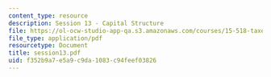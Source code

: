 ```yaml
---
content_type: resource
description: Session 13 - Capital Structure
file: https://ol-ocw-studio-app-qa.s3.amazonaws.com/courses/15-518-taxes-and-business-strategy-fall-2002/f352b9a7e5a9c9da1083c94feef03826_session13.pdf
file_type: application/pdf
resourcetype: Document
title: session13.pdf
uid: f352b9a7-e5a9-c9da-1083-c94feef03826
---
```

